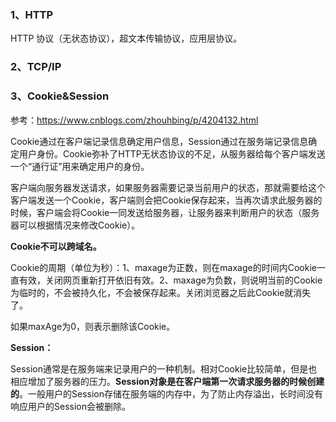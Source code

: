### 1、HTTP

HTTP 协议（无状态协议），超文本传输协议，应用层协议。

### 2、TCP/IP ###



### 3、Cookie&Session ###

参考：https://www.cnblogs.com/zhouhbing/p/4204132.html

Cookie通过在客户端记录信息确定用户信息，Session通过在服务端记录信息确定用户身份。Cookie弥补了HTTP无状态协议的不足，从服务器给每个客户端发送一个“通行证”用来确定用户的身份。

客户端向服务器发送请求，如果服务器需要记录当前用户的状态，那就需要给这个客户端发送一个Cookie，客户端则会把Cookie保存起来，当再次请求此服务器的时候，客户端会将Cookie一同发送给服务器，让服务器来判断用户的状态（服务器可以根据情况来修改Cookie）。

**Cookie不可以跨域名。** 

Cookie的周期（单位为秒）：1、maxage为正数，则在maxage的时间内Cookie一直有效，关闭网页重新打开依旧有效。2、maxage为负数，则说明当前的Cookie为临时的，不会被持久化，不会被保存起来。关闭浏览器之后此Cookie就消失了。

如果maxAge为0，则表示删除该Cookie。

**Session：**

Session通常是在服务端来记录用户的一种机制。相对Cookie比较简单，但是也相应增加了服务器的压力。**Session对象是在客户端第一次请求服务器的时候创建的**。一般用户的Session存储在服务端的内存中，为了防止内存溢出，长时间没有响应用户的Session会被删除。


